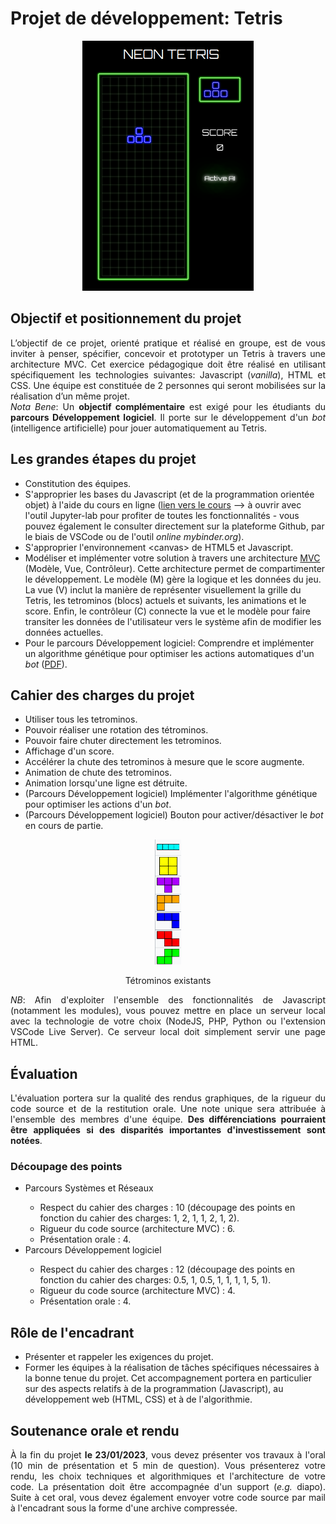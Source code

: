 <h1> Projet de développement: Tetris </h1>

<div style="text-align:center;margin-top:10px;margin-bottom:10px;">
    <img src="images/tetris.png" height="400">
</div>

<h2>Objectif et positionnement du projet</h2>

<div style="text-align:justify">
L’objectif de ce projet, orienté pratique et réalisé en groupe, est de vous inviter à penser, spécifier, concevoir et prototyper un Tetris à travers une architecture MVC. Cet exercice pédagogique doit être réalisé en utilisant spécifiquement les technologies suivantes: Javascript (<i>vanilla</i>), HTML et CSS. Une équipe est constituée de 2 personnes qui seront mobilisées sur la réalisation d’un même projet.
</div>

<div style="text-align:justify">
<i>Nota Bene</i>: Un <b>objectif complémentaire</b> est exigé pour les étudiants du <b>parcours Développement logiciel</b>. Il porte sur le développement d'un <i>bot</i> (intelligence artificielle) pour jouer automatiquement au Tetris.
</div>

<h2> Les grandes étapes du projet </h2>

<div>
  <ul>
      <li> Constitution des équipes. </li>
      <li> S'approprier les bases du Javascript (et de la programmation orientée objet) à l'aide du cours en ligne (<a href="https://github.com/PAJEAN/cours_javascript/blob/master/javascript.ipynb">lien vers le cours</a> --> à ouvrir avec l'outil Jupyter-lab pour profiter de toutes les fonctionnalités - vous pouvez également le consulter directement sur la plateforme Github, par le biais de VSCode ou de l'outil <i>online mybinder.org</i>). </li>
      <li> S'approprier l'environnement &lt;canvas&gt; de HTML5 et Javascript. </li>
      <li> Modéliser et implémenter votre solution à travers une architecture <a href="../MVC/mvc.html">MVC</a> (Modèle, Vue, Contrôleur). Cette architecture permet de compartimenter le développement. Le modèle (M) gère la logique et les données du jeu. La vue (V) inclut la manière de représenter visuellement la grille du Tetris, les tetrominos (blocs) actuels et suivants, les animations et le score. Enfin, le contrôleur (C) connecte la vue et le modèle pour faire transiter les données de l'utilisateur vers le système afin de modifier les données actuelles. </li>
      <li> Pour le parcours Développement logiciel: Comprendre et implémenter un algorithme génétique pour optimiser les actions automatiques d'un <i>bot</i> (<a href="Algorithme_génétique.pdf">PDF</a>). </li>
  </ul>
</div>

<h2> Cahier des charges du projet </h2>

<ul>
    <li> Utiliser tous les tetrominos. </li>
    <li> Pouvoir réaliser une rotation des tétrominos. </li>
    <li> Pouvoir faire chuter directement les tetrominos. </li>
    <li> Affichage d'un score. </li>
    <li> Accélérer la chute des tetrominos à mesure que le score augmente. </li>
    <li> Animation de chute des tetrominos. </li>
    <li> Animation lorsqu'une ligne est détruite. </li>
    <li> (Parcours Développement logiciel) Implémenter l'algorithme génétique pour optimiser les actions d'un <i>bot</i>. </li>
    <li> (Parcours Développement logiciel) Bouton pour activer/désactiver le <i>bot</i> en cours de partie. </li>
</ul>

<div style="text-align:center;margin-top:10px;margin-bottom:10px;">
    <img src="images/tetrominos.png" height="200">
    <p style="text-align:center"> Tétrominos existants </p>
</div>

<div style="text-align:justify">
<i>NB</i>: Afin d'exploiter l'ensemble des fonctionnalités de Javascript (notamment les modules), vous pouvez mettre en place un serveur local avec la technologie de votre choix (NodeJS, PHP, Python ou l'extension VSCode Live Server). Ce serveur local doit simplement servir une page HTML.
</div>

<h2> Évaluation </h2>

<div style="text-align:justify">
L'évaluation portera sur la qualité des rendus graphiques, de la rigueur du code source et de la restitution orale. Une note unique sera attribuée à l'ensemble des membres d'une équipe. <b>Des différenciations pourraient être appliquées si des disparités importantes d'investissement sont notées</b>.
</div>

<h3> Découpage des points</h3>
<ul>
    <li> Parcours Systèmes et Réseaux </li>
        <ul>
            <li> Respect du cahier des charges : 10 (découpage des points en fonction du cahier des charges: 1, 2, 1, 1, 2, 1, 2). </li>
            <li> Rigueur du code source (architecture MVC) : 6. </li>
            <li> Présentation orale : 4. </li>
        </ul>
    <li> Parcours Développement logiciel </li>
        <ul>
            <li> Respect du cahier des charges : 12 (découpage des points en fonction du cahier des charges: 0.5, 1, 0.5, 1, 1, 1, 1, 5, 1). </li>
            <li> Rigueur du code source (architecture MVC) : 4. </li>
            <li> Présentation orale : 4. </li>
        </ul>
</ul>

<h2> Rôle de l'encadrant </h2>

<ul>
    <li> Présenter et rappeler les exigences du	projet. </li>
    <li> Former	les équipes à la réalisation de tâches spécifiques nécessaires à la bonne tenue du projet. Cet accompagnement portera en particulier sur des aspects relatifs à de la programmation	(Javascript), au développement web (HTML, CSS) et à de l'algorithmie. </li>
</ul>

<h2> Soutenance orale et rendu </h2>

<div style="text-align:justify">
À la fin du projet <b>le 23/01/2023</b>, vous devez présenter vos travaux à l'oral (10 min de présentation et 5 min de question). Vous présenterez votre rendu, les choix techniques et algorithmiques et l'architecture de votre code. La présentation doit être accompagnée d'un support (<i>e.g.</i> diapo). Suite à cet oral, vous devez également envoyer votre code source par mail à l'encadrant sous la forme d'une archive compressée.
</div>

